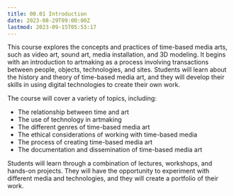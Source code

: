 ```yaml
---
title: 00.01 Introduction
date: 2023-08-29T09:00:00Z
lastmod: 2023-09-15T05:53:17
---
```


This course explores the concepts and practices of time-based media arts, such as video art, sound art, media installation, and 3D modeling. It begins with an introduction to artmaking as a process involving transactions between people, objects, technologies, and sites. Students will learn about the history and theory of time-based media art, and they will develop their skills in using digital technologies to create their own work.

The course will cover a variety of topics, including:

- The relationship between time and art
- The use of technology in artmaking
- The different genres of time-based media art
- The ethical considerations of working with time-based media
- The process of creating time-based media art
- The documentation and dissemination of time-based media art

Students will learn through a combination of lectures, workshops, and hands-on projects. They will have the opportunity to experiment with different media and technologies, and they will create a portfolio of their work.

